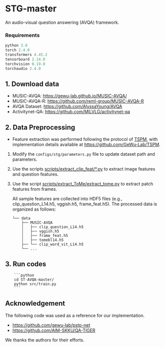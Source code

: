 # STG-master
An audio-visual question answering (AVQA) framework.


### Requirements
```python
python 3.8
torch 2.4.0
transformers 4.45.2
tensorboard 2.14.0
torchvision 0.19.0
torchaudio 2.4.0
```

## 1. **Download data**
- MUSIC-AVQA: https://gewu-lab.github.io/MUSIC-AVQA/
- MUSIC-AVQA-R: https://github.com/reml-group/MUSIC-AVQA-R
- AVQA Dataset: https://github.com/AlyssaYoung/AVQA
- Activitynet-QA: https://github.com/MILVLG/activitynet-qa

## 2. **Data Preprocessing**

- Feature extraction was performed following the protocol of [TSPM](https://github.com/GeWu-Lab/TSPM), with implementation details available at https://github.com/GeWu-Lab/TSPM.

1. Modify the `configs/stg/parameters.py` file to update dataset path and parameters. 

2. Use the scripts [scripts/extract_clip_feat/*.py](scripts/extract_clip_feat.py) to extract image features and question features.

3. Use the script [scripts/extract_ToMe/extract_tome.py](scripts/extract_ToMe/extract_tome.py) to extract patch features from frames.

    All sample features are collected into HDF5 files (e.g., clip_question_L14.h5, vggish.h5, frame_feat.h5). The processed data is organized as follows:

    ```
    └── data
        ├── MUSIC-AVQA
        │   ├── clip_question_L14.h5
        │   ├── vggish.h5
        │   ├── frame_feat.h5
        │   ├── tomebl14.h5
        ├── └── clip_word_vit_L14.h5
        └── ...
    ```

## 3. **Run codes**

        ```python
        cd ST-AVQA-master/
        python src/train.py
        ```

## Acknowledgement
The following code was used as a reference for our implementation.
- https://github.com/gewu-lab/pstp-net
- https://github.com/AIM-SKKU/QA-TIGER

We thanks the authors for their efforts.
